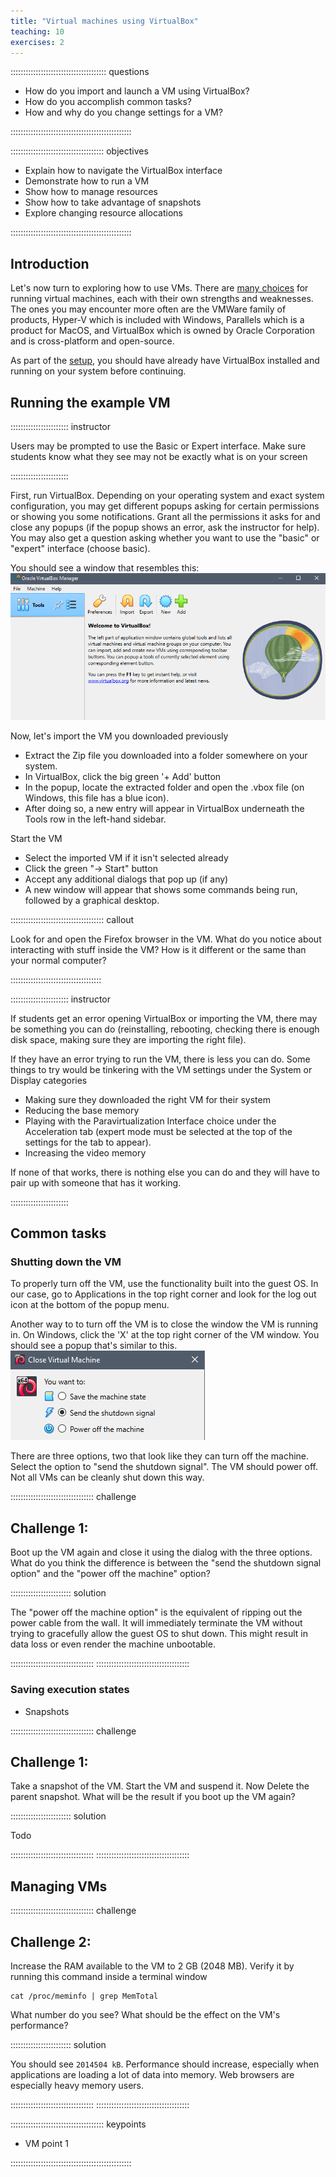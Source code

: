 ```yaml
---
title: "Virtual machines using VirtualBox"
teaching: 10
exercises: 2
---
```


:::::::::::::::::::::::::::::::::::::: questions 

- How do you import and launch a VM using VirtualBox?
- How do you accomplish common tasks?
- How and why do you change settings for a VM?

::::::::::::::::::::::::::::::::::::::::::::::::

::::::::::::::::::::::::::::::::::::: objectives

- Explain how to navigate the VirtualBox interface
- Demonstrate how to run a VM
- Show how to manage resources
- Show how to take advantage of snapshots
- Explore changing resource allocations

::::::::::::::::::::::::::::::::::::::::::::::::

## Introduction

Let's now turn to exploring how to use VMs. There are [many choices](https://en.wikipedia.org/wiki/Comparison_of_platform_virtualization_software) for running virtual machines, each with their own strengths and weaknesses. The ones you may encounter more often are the VMWare family of products, Hyper-V which is included with Windows, Parallels which is a product for MacOS, and VirtualBox which is owned by Oracle Corporation and is cross-platform and open-source.

As part of the [setup](index.html), you should have already have VirtualBox installed and running on your system before continuing.

## Running the example VM

::::::::::::::::::::::: instructor

Users may be prompted to use the Basic or Expert interface. Make sure students know what they see may not be exactly what is on your screen

::::::::::::::::::::::: 

First, run VirtualBox. Depending on your operating system and exact system configuration, you may get different popups asking for certain permissions or showing you some notifications. Grant all the permissions it asks for and close any popups (if the popup shows an error, ask the instructor for help). You may also get a question asking whether you want to use the "basic" or "expert" interface (choose basic).

You should see a window that resembles this:
![VirtualBox UI on Windows](fig/vbox-gui-win.png)


Now, let's import the VM you downloaded previously

- Extract the Zip file you downloaded into a folder somewhere on your system.
- In VirtualBox, click the big green '+ Add' button
- In the popup, locate the extracted folder and open the .vbox file (on Windows, this file has a blue icon).
- After doing so, a new entry will appear in VirtualBox underneath the Tools row in the left-hand sidebar.

Start the VM

- Select the imported VM if it isn't selected already
- Click the green "-> Start" button
- Accept any additional dialogs that pop up (if any)
- A new window will appear that shows some commands being run, followed by a graphical desktop.

::::::::::::::::::::::::::::::::::::: callout

Look for and open the Firefox browser in the VM. What do you notice about interacting with stuff inside the VM? How is it different or the same than your normal computer?

::::::::::::::::::::::::::::::::::::


::::::::::::::::::::::: instructor

If students get an error opening VirtualBox or importing the VM, there may be something you can do (reinstalling, rebooting, checking there is enough disk space, making sure they are importing the right file). 

If they have an error trying to run the VM, there is less you can do. Some things to try would be tinkering with the VM settings under the System or Display categories

- Making sure they downloaded the right VM for their system
- Reducing the base memory
- Playing with the Paravirtualization Interface choice under the Acceleration tab (expert mode must be selected at the top of the settings for the tab to appear).
- Increasing the video memory

If none of that works, there is nothing else you can do and they will have to pair up with someone that has it working. 

::::::::::::::::::::::: 


## Common tasks

### Shutting down the VM
To properly turn off the VM, use the functionality built into the guest OS. In our case, go to Applications in the top right corner and look for the log out icon at the bottom of the popup menu.

Another way to to turn off the VM is to close the window the VM is running in. On Windows, click the 'X' at the top right corner of the VM window. You should see a popup that's similar to this. 
![Closing the VM](fig/vbox-close-vm.png)

There are three options, two that look like they can turn off the machine. Select the option to "send the shutdown signal". The VM should power off. Not all VMs can be cleanly shut down this way.

::::::::::::::::::::::::::::::::: challenge
## Challenge 1: 

Boot up the VM again and close it using the dialog with the three options. What do you think the difference is between the "send the shutdown signal option" and the "power off the machine" option?


:::::::::::::::::::::::: solution 

The "power off the machine option" is the equivalent of ripping out the power cable from the wall. It will immediately terminate the VM without trying to gracefully allow the guest OS to shut down. This might result in data loss or even render the machine unbootable.

:::::::::::::::::::::::::::::::::
:::::::::::::::::::::::::::::::::::::

### Saving execution states
- Snapshots


::::::::::::::::::::::::::::::::: challenge
## Challenge 1: 

Take a snapshot of the VM. Start the VM and suspend it. Now Delete the parent snapshot. What will be the result if you boot up the VM again?


:::::::::::::::::::::::: solution 

Todo

:::::::::::::::::::::::::::::::::
:::::::::::::::::::::::::::::::::::::


## Managing VMs

::::::::::::::::::::::::::::::::: challenge
## Challenge 2: 

Increase the RAM available to the VM to 2 GB (2048 MB). Verify it by running this command inside a terminal window
```
cat /proc/meminfo | grep MemTotal
```
What number do you see? What should be the effect on the VM's performance?


:::::::::::::::::::::::: solution 

You should see `2014504 kB`. Performance should increase, especially when applications are loading a lot of data into memory. Web browsers are especially heavy memory users.

:::::::::::::::::::::::::::::::::
:::::::::::::::::::::::::::::::::::::


::::::::::::::::::::::::::::::::::::: keypoints 

- VM point 1

::::::::::::::::::::::::::::::::::::::::::::::::

